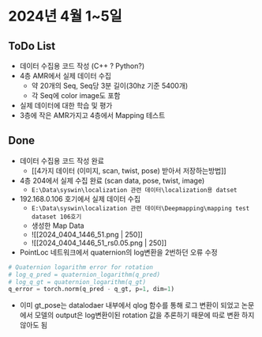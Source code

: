 # 2024년 4월 1~5일
## ToDo List
- 데이터 수집용 코드 작성 (C++ ? Python?)
- 4층 AMR에서 실제 데이터 수집
	- 약 20개의 Seq, Seq당 3분 길이(30hz 기준 5400개)
	- 각 Seq에 color image도 포함
- 실제 데이터에 대한 학습 및 평가
- 3층에 작은 AMR가지고 4층에서 Mapping 테스트
## Done
- 데이터 수집용 코드 작성 완료
	- [[4가지 데이터 (이미지, scan, twist, pose) 받아서 저장하는방법]]
- 4층 204에서 실제 수집 완료 (scan data, pose, twist, image)
	- `E:\Data\syswin\localization 관련 데이터\localization용 datset`
- 192.168.0.106 호기에서 실제 데이터 수집
	- `E:\Data\syswin\localization 관련 데이터\Deepmapping\mapping test dataset 106호기`
	- 생성한 Map Data
	- ![[2024_0404_1446_51.png | 250]]
	- ![[2024_0404_1446_51_rs0.05.png | 250]]
- PointLoc 네트워크에서 quaternion의 log변환을 2번하던 오류 수정
```python
# Quaternion logarithm error for rotation  
# log_q_pred = quaternion_logarithm(q_pred)  
# log_q_gt = quaternion_logarithm(q_gt)  
q_error = torch.norm(q_pred - q_gt, p=1, dim=1)
```
- 이미 gt_pose는 datalodaer 내부에서 qlog 함수를 통해 로그 변환이 되었고 논문에서 모델의 output은 log변환이된 rotation 값을 추론하기 때문에 따로 변환 하지 않아도 됨